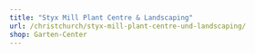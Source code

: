 ```yaml
---
title: "Styx Mill Plant Centre & Landscaping"
url: /christchurch/styx-mill-plant-centre-und-landscaping/
shop: Garten-Center
---
```

